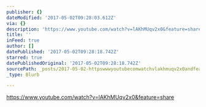 ```yaml
---
publisher: {}
dateModified: '2017-05-02T09:28:03.612Z'
via: {}
description: 'https://www.youtube.com/watch?v=lAKhMUqv2x0&feature=share'
title: ''
inFeed: true
author: []
datePublished: '2017-05-02T09:28:18.742Z'
starred: true
datePublishedOriginal: '2017-05-02T09:28:18.742Z'
sourcePath: _posts/2017-05-02-httpswwwyoutubecomwatchvlakhmuqv2x0andfeatureshare.md
_type: Blurb

---
```

https://www.youtube.com/watch?v=lAKhMUqv2x0&feature=share